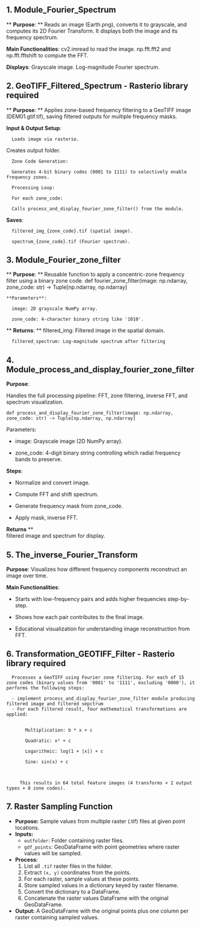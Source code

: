 ## 1. Module_Fourier_Spectrum


**   **Purpose**:
**   Reads an image (Earth.png), converts it to grayscale, and computes its 2D Fourier Transform. It displays both the image and its frequency spectrum.

   **Main Functionalities**:
      cv2.imread to read the image.
      np.fft.fft2 and np.fft.fftshift to compute the FFT.

   **Displays**:
      Grayscale image.
      Log-magnitude Fourier spectrum.

## 2. GeoTIFF_Filtered_Spectrum - Rasterio library required
    
**    **Purpose**:
**     Applies zone-based frequency filtering to a GeoTIFF image (DEM01.gtif.tif), saving filtered outputs for multiple frequency masks.

   **Input & Output Setup**:

      Loads image via rasterio.

   Creates output folder.

      Zone Code Generation:

      Generates 4-bit binary codes (0001 to 1111) to selectively enable frequency zones.

      Processing Loop:

      For each zone_code:

      Calls process_and_display_fourier_zone_filter() from the module.

   **Saves**:

      filtered_img_{zone_code}.tif (spatial image).

      spectrum_{zone_code}.tif (Fourier spectrum).
   
 ## 3. Module_Fourier_zone_filter
    
**    **Purpose**:
**     Reusable function to apply a concentric-zone frequency filter using a binary zone code.
      def fourier_zone_filter(image: np.ndarray, zone_code: str) -> Tuple[np.ndarray, np.ndarray]
    
    **Parameters**:

      image: 2D grayscale NumPy array.

      zone_code: 4-character binary string like '1010'.
    
**    **Returns**:
**
      filtered_img: Filtered image in the spatial domain.

      filtered_spectrum: Log-magnitude spectrum after filtering
   
## 4. Module_process_and_display_fourier_zone_filter

**Purpose**:

Handles the full processing pipeline: FFT, zone filtering, inverse FFT, and spectrum visualization.
```
def process_and_display_fourier_zone_filter(image: np.ndarray, zone_code: str) -> Tuple[np.ndarray, np.ndarray]
```
Parameters:

- image: Grayscale image (2D NumPy array).

- zone_code: 4-digit binary string controlling which radial frequency bands to preserve.

**Steps**:

- Normalize and convert image.

- Compute FFT and shift spectrum.

- Generate frequency mask from zone_code.

- Apply mask, inverse FFT.

**Returns**
**   
filtered image and spectrum for display.

   
##  5. The_inverse_Fourier_Transform
     
**Purpose**:
Visualizes how different frequency components reconstruct an image over time.

**Main Functionalities**:

- Starts with low-frequency pairs and adds higher frequencies step-by-step.

- Shows how each pair contributes to the final image.

- Educational visualization for understanding image reconstruction from FFT.

## 6. Transformation_GEOTIFF_Filter - Rasterio library required
   
      Processes a GeoTIFF using Fourier zone filtering. For each of 15 zone codes (binary values from '0001' to '1111', excluding '0000'), it       performs the following steps:
   
      - implement process_and_display_fourier_zone_filter module producing filtered image and filtered sepctrum
      - For each filtered result, four mathematical transformations are applied:
  
        
           Multiplication: b * x + c
        
           Quadratic: x² + c
        
           Logarithmic: log(1 + |x|) + c
        
           Sine: sin(x) + c



         This results in 64 total feature images (4 transforms × 2 output types × 8 zone codes).

## 7. Raster Sampling Function

- **Purpose:** Sample values from multiple raster (.tif) files at given point locations.
- **Inputs:**
  - `outfolder`: Folder containing raster files.
  - `gdf_points`: GeoDataFrame with point geometries where raster values will be sampled.
- **Process:**
  1. List all `.tif` raster files in the folder.
  2. Extract `(x, y)` coordinates from the points.
  3. For each raster, sample values at these points.
  4. Store sampled values in a dictionary keyed by raster filename.
  5. Convert the dictionary to a DataFrame.
  6. Concatenate the raster values DataFrame with the original GeoDataFrame.
- **Output:** A GeoDataFrame with the original points plus one column per raster containing sampled values.


 


      
